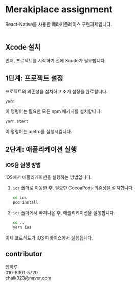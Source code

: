 # Merakiplace assignment
React-Native를 사용한 메라키플레이스 구현과제입니다.
<br/>
<br/>

## Xcode 설치
먼저, 프로젝트를 시작하기 전에 Xcode가 필요합니다

## 1단계: 프로젝트 설정
프로젝트의 의존성을 설치하고 초기 설정을 완료합니다.

```bash
yarn
```
이 명령어는 필요한 모든 npm 패키지를 설치합니다.

```bash
yarn start
```
이 명령어는 metro를 실행시킵니다.

## 2단계: 애플리케이션 실행

### iOS용 실행 방법
iOS에서 애플리케이션을 실행하는 방법입니다.

1. `ios` 폴더로 이동한 후, 필요한 CocoaPods 의존성을 설치합니다.
   ```bash
   cd ios
   pod install
   ```

2. `ios` 폴더에서 빠져나온 후, 애플리케이션을 실행합니다.
   ```bash
   cd ..
   yarn ios
   ```

이제 프로젝트가 iOS 디바이스에서 실행됩니다.

## contributor
임하루  
010-8301-5720  
chalk323@naver.com
